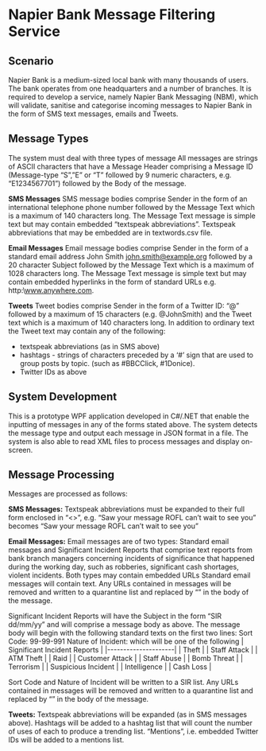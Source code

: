 # Napier Bank Message Filtering Service

## Scenario
Napier Bank is a medium-sized local bank with many thousands of users. The bank operates from one headquarters and a number of branches. It is required to develop a service, namely Napier Bank Messaging (NBM), which will validate, sanitise and categorise incoming messages to Napier Bank in the form of SMS text messages, emails and Tweets.

## Message Types
The system must deal with three types of message
All messages are strings of ASCII characters that have a Message Header comprising a Message ID (Message-type “S”,”E” or “T” followed by 9 numeric characters, e.g. “E1234567701”) followed by the Body of the message.

**SMS Messages**
SMS message bodies comprise Sender in the form of an international telephone phone number followed by the Message Text which is a maximum of 140 characters long. The Message Text message is simple text but may contain embedded “textspeak abbreviations”. Textspeak abbreviations that may be embedded are in textwords.csv file.

**Email Messages**
Email message bodies comprise Sender in the form of a standard email address John Smith john.smith@example.org followed by a 20 character Subject followed by the Message Text which is a maximum of 1028 characters long. The Message Text message is simple text but may contain embedded hyperlinks in the form of standard URLs e.g. http:\\www.anywhere.com. 

**Tweets**
Tweet bodies comprise Sender in the form of a Twitter ID: “@” followed by a maximum of 15 characters (e.g. @JohnSmith) and the Tweet text which is a maximum of 140 characters long. In addition to ordinary text the Tweet text may contain any of the following:
 - textspeak abbreviations (as in SMS above)
 - hashtags - strings of characters preceded by a ‘#’ sign that are used to group posts by topic. (such as #BBCClick, #1Donice).
 - Twitter IDs as above

## System Development
This is a prototype WPF application developed in C#/.NET that enable the inputting of messages in any of the forms stated above. The system detects the message type and output each message in JSON format in a file. The system is also able to read XML files to process messages and display on-screen.

## Message Processing
Messages are processed as follows:

**SMS Messages:** Textspeak abbreviations must be expanded to their full form enclosed in “<>”, e.g. “Saw your message ROFL can’t wait to see you” becomes “Saw your message ROFL can’t wait to see you”

**Email Messages:** 
Email messages are of two types: Standard email messages and Significant Incident Reports that comprise text reports from bank branch managers concerning incidents of significance that happened during the working day, such as robberies, significant cash shortages, violent incidents. Both types may contain embedded URLs Standard email messages will contain text. Any URLs contained in messages will be removed and written to a quarantine list and replaced by “” in the body of the message.

Significant Incident Reports will have the Subject in the form “SIR dd/mm/yy” and will comprise a message body as above. The message body will begin with the following standard texts on the first two lines: 
Sort Code: 99-99-991 
Nature of Incident: which will be one of the following
| Significant Incident Reports              |
|---------------------|
| Theft         |
| Staff Attack        |
| ATM Theft           |
| Raid                |
| Customer Attack     |
| Staff Abuse         |
| Bomb Threat         |
| Terrorism           |
| Suspicious Incident |
| Intelligence        |
| Cash Loss           |

Sort Code and Nature of Incident will be written to a SIR list. Any URLs contained in messages will be removed and written to a quarantine list and replaced by “” in the body of the message.

**Tweets:** Textspeak abbreviations will be expanded (as in SMS messages above). Hashtags will be added to a hashtag list that will count the number of uses of each to produce a trending list. “Mentions”, i.e. embedded Twitter IDs will be added to a mentions list.
